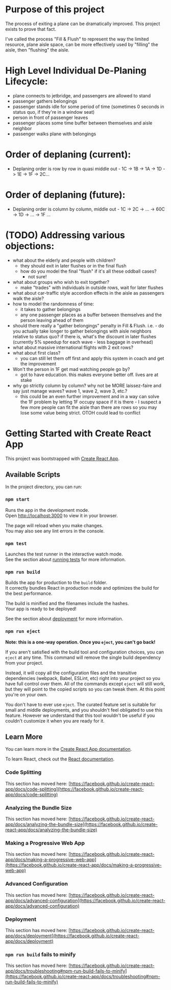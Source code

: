 # Purpose of this project
The process of exiting a plane can be dramatically improved. This project exists to prove that fact.

I've called the process "Fill & Flush" to represent the way the limited resource, plane aisle space, can be more effectively used by "filling" the aisle, then "flushing" the aisle.

# High Level Individual De-Planing Lifecycle:
- plane connects to jetbridge, and passengers are allowed to stand
- passenger gathers belongings
- passenger stands idle for some period of time (sometimes 0 seconds in status quo, if they're in a window seat)
- person in front of passenger leaves
- passenger places some time buffer between themselves and aisle neighbor
- passenger walks plane with belongings

# Order of deplaning (current):
- Deplaning order is row by row in quasi middle out - 1C -> 1B -> 1A -> 1D -> 1E -> 1F -> 2C...

# Order of deplaning (future):
- Deplaning order is column by column, middle out - 1C -> 2C -> ... -> 60C -> 1D -> ... -> 1F ...

# (TODO) Addressing various objections:
- what about the elderly and people with children?
  - they should exit in later flushes or in the final flush
  - how do you model the final "flush" if it's all these oddball cases?
    - not sure!
- what about groups who wish to exit together?
  - make "trades" with individuals in outside rows, wait for later flushes
- what about car-traffic style accordion effects in the aisle as passengers walk the aisle?
- how to model the randomness of time:
  - it takes to gather belongings
  - any one passenger places as a buffer between themselves and the person leaving ahead of them
- should there really a "gather belongings" penalty in Fill & Flush. i.e. - do you actually take longer to gather belongings with aisle neighbors relative to status quo? if there is, what's the discount in later flushes (currently 5% speedup for each wave - less baggage in overhead)
- what about massive international flights with 2 exit rows?
- what about first class?
  - you can still let them off first and apply this system in coach and get the improvement
- Won't the person in 1F get mad watching people go by?
  - got to have education. this makes everyone better off. lives are at stake
- why go strictly column by column? why not be MORE laissez-faire and say just manage waves? wave 1, wave 2, wave 3, etc.?
  - this could be an even further improvement and in a way can solve the 1F problem by letting 1F occupy space if it is there - I suspect a few more people can fit the aisle than there are rows so you may lose some value being strict. OTOH could lead to conflict

# Getting Started with Create React App

This project was bootstrapped with [Create React App](https://github.com/facebook/create-react-app).

## Available Scripts

In the project directory, you can run:

### `npm start`

Runs the app in the development mode.\
Open [http://localhost:3000](http://localhost:3000) to view it in your browser.

The page will reload when you make changes.\
You may also see any lint errors in the console.

### `npm test`

Launches the test runner in the interactive watch mode.\
See the section about [running tests](https://facebook.github.io/create-react-app/docs/running-tests) for more information.

### `npm run build`

Builds the app for production to the `build` folder.\
It correctly bundles React in production mode and optimizes the build for the best performance.

The build is minified and the filenames include the hashes.\
Your app is ready to be deployed!

See the section about [deployment](https://facebook.github.io/create-react-app/docs/deployment) for more information.

### `npm run eject`

**Note: this is a one-way operation. Once you `eject`, you can't go back!**

If you aren't satisfied with the build tool and configuration choices, you can `eject` at any time. This command will remove the single build dependency from your project.

Instead, it will copy all the configuration files and the transitive dependencies (webpack, Babel, ESLint, etc) right into your project so you have full control over them. All of the commands except `eject` will still work, but they will point to the copied scripts so you can tweak them. At this point you're on your own.

You don't have to ever use `eject`. The curated feature set is suitable for small and middle deployments, and you shouldn't feel obligated to use this feature. However we understand that this tool wouldn't be useful if you couldn't customize it when you are ready for it.

## Learn More

You can learn more in the [Create React App documentation](https://facebook.github.io/create-react-app/docs/getting-started).

To learn React, check out the [React documentation](https://reactjs.org/).

### Code Splitting

This section has moved here: [https://facebook.github.io/create-react-app/docs/code-splitting](https://facebook.github.io/create-react-app/docs/code-splitting)

### Analyzing the Bundle Size

This section has moved here: [https://facebook.github.io/create-react-app/docs/analyzing-the-bundle-size](https://facebook.github.io/create-react-app/docs/analyzing-the-bundle-size)

### Making a Progressive Web App

This section has moved here: [https://facebook.github.io/create-react-app/docs/making-a-progressive-web-app](https://facebook.github.io/create-react-app/docs/making-a-progressive-web-app)

### Advanced Configuration

This section has moved here: [https://facebook.github.io/create-react-app/docs/advanced-configuration](https://facebook.github.io/create-react-app/docs/advanced-configuration)

### Deployment

This section has moved here: [https://facebook.github.io/create-react-app/docs/deployment](https://facebook.github.io/create-react-app/docs/deployment)

### `npm run build` fails to minify

This section has moved here: [https://facebook.github.io/create-react-app/docs/troubleshooting#npm-run-build-fails-to-minify](https://facebook.github.io/create-react-app/docs/troubleshooting#npm-run-build-fails-to-minify)
